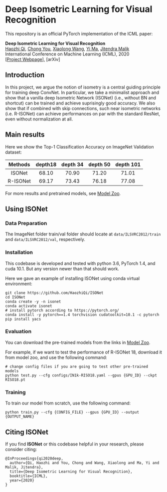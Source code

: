 # Deep Isometric Learning for Visual Recognition

This repository is an official PyTorch implementation of the ICML paper:

<b>Deep Isometric Learning for Visual Recognition</b> <br>
[Haozhi Qi](https://people.eecs.berkeley.edu/~hqi/), 
[Chong You](https://sites.google.com/view/cyou),
[Xiaolong Wang](https://xiaolonw.github.io/),
[Yi Ma](http://people.eecs.berkeley.edu/~yima/),
[Jitendra Malik](https://people.eecs.berkeley.edu/~malik/) <br>
International Conference on Machine Learning (ICML), 2020 <br>
[[Project Webpage](https://haozhiqi.github.io/ISONet)], [arXiv]

## Introduction

In this project, we argue the notion of isometry is a central guiding principle for training deep ConvNet. In particular, we take a minimalist approach and show that a vanilla deep Isometric Network (ISONet) (i.e., without BN and shortcut) can be trained and achieve suprisingly good accuracy. We also show that if combined with skip connections, such near isometric networks (i.e. R-ISONet) can achieve performances on par with the standard ResNet, even without normalization at all.

## Main results

Here we show the Top-1 Classification Accuracy on ImageNet Validation dataset:

| Methods | depth18 | depth 34 | depth 50 | depth 101
| :---: | :---: | :---: | :---: | :---:  
| ISONet | 68.10 | 70.90 | 71.20 | 71.01
| R-ISONet | 69.17 | 73.43 | 76.18 | 77.08

For more results and pretrained models, see [Model Zoo](MODEL_ZOO.md).

## Using ISONet

### Data Preparation

The ImageNet folder train/val folder should locate at ```data/ILSVRC2012/train``` and ```data/ILSVRC2012/val```, respectively.

### Installation

This codebase is developed and tested with python 3.6, PyTorch 1.4, and cuda 10.1. But any version newer than that should work.

Here we gave an example of installing ISONet using conda virtual environment:
```
git clone https://github.com/HaozhiQi/ISONet
cd ISONet
conda create -y -n isonet
conda activate isonet
# install pytorch according to https://pytorch.org/
conda install -y pytorch==1.4 torchvision cudatoolkit=10.1 -c pytorch
pip install yacs
```

### Evaluation

You can download the pre-trained models from the links in [Model Zoo](MODEL_ZOO.md).

For example, if we want to test the performance of R-ISONet 18, download it from model zoo, and use the following command:

```
# change config files if you are going to test other pre-trained models
python test.py --cfg configs/IN1k-RISO18.yaml --gpus {GPU_ID} --ckpt RISO18.pt
```

### Training

To train our model from scratch, use the following command:
```
python train.py --cfg {CONFIG_FILE} --gpus {GPU_ID} --output {OUTPUT_NAME}
```

## Citing ISONet

If you find **ISONet** or this codebase helpful in your research, please consider citing:
```
@InProceedings{qi2020deep,
  author={Qi, Haozhi and You, Chong and Wang, Xiaolong and Ma, Yi and Malik, Jitendra},
  title={Deep Isometric Learning for Visual Recognition},
  booktitle={ICML},
  year={2020}
}
```
